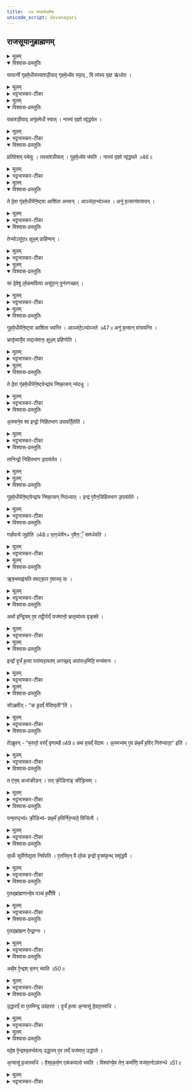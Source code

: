 ```yaml
---
title:  ०७ साकमेधशेषः
unicode_script: devanagari
---
```




## राजसूयानुब्राह्मणम्‌

<details><summary>मूलम्</summary>

यत्पत्नी॑ गृहमे॒धीय॑स्याश्ञी॒यात् ।
गृ॒ह॒मे॒ध्ये॑व स्या॑त् ।
वि त्व॑स्य य॒ज्ञ ऋ॑ध्येत ।
</details>

<details open><summary>विश्वास-प्रस्तुतिः</summary>

यत्पत्नी॑ गृहमे॒धीय॑स्याश्ञी॒याद् गृहमे॒ध्ये॑व स्या॒द् ,
वि त्व॑स्य य॒ज्ञ ऋ॑ध्येत ।
</details>

<details><summary>मूलम्</summary>

यत्पत्नी॑ गृहमे॒धीय॑स्याश्ञी॒याद् गृहमे॒ध्ये॑व स्या॒द् ,
वि त्व॑स्य य॒ज्ञ ऋ॑ध्येत ।
</details>

<details><summary>भट्टभास्कर-टीका</summary>

1 यत्पत्नीत्यादि ॥ गृहमेधीयस्य पत्न्या अशने यजमानो गृहमेधी भवत्येव, किन्तु अस्य यज्ञो व्यृद्ध्येत ऋद्धिहीनस्स्यात् ।
</details>


<details><summary>मूलम्</summary>

यन्नाश्ञी॒यात् ।
अगृ॑हमेधी स्यात् ।
</details>

<details open><summary>विश्वास-प्रस्तुतिः</summary>

यन्नाश्ञी॒याद् अगृ॑हमेधी स्यात् ।
नास्य॑ य॒ज्ञो व्यृ॑द्ध्येत ।
</details>

<details><summary>मूलम्</summary>

यन्नाश्ञी॒याद् अगृ॑हमेधी स्यात् ।
नास्य॑ य॒ज्ञो व्यृ॑द्ध्येत ।
</details>

<details><summary>भट्टभास्कर-टीका</summary>

अथ, यदिपत्नीनाश्नीयात् अगृहमेधीस्यात्गृहमेधीयजमानोनस्यात् । नित्ययोगेमतुप्, ततोनञ्समासः । यज्ञव्यृद्धिस्तुनभवत्येव ।
</details>

<details open><summary>विश्वास-प्रस्तुतिः</summary>

प्रति॑वेशम् पचेयुः ।
तस्या॑श्ञीयात् ।
गृ॒ह॒मे॒ध्ये॑व भ॑वति ।
नास्य॑ य॒ज्ञो व्यृ॑द्ध्यते ॥46॥
</details>

<details><summary>मूलम्</summary>

प्रति॑वेशम् पचेयुः ।
तस्या॑श्ञीयात् ।
गृ॒ह॒मे॒ध्ये॑व भ॑वति ।
नास्य॑ य॒ज्ञो व्यृ॑द्ध्यते ॥46॥
</details>

<details><summary>भट्टभास्कर-टीका</summary>

तस्माद्दोषद्वयनिवृत्तयेप्रतिवेशं पचेयुः तत्संयुक्तं  पाकान्तरं  सर्वात्थं कुर्युः । गतमन्यत् ॥
</details>


<details><summary>मूलम्</summary>

ते दे॒वा गृ॑हमे॒धीये॑ने॒ष्ट्वा ।
आशि॑ता अभवन् ।
</details>

<details open><summary>विश्वास-प्रस्तुतिः</summary>

ते दे॒वा गृ॑हमे॒धीये॑ने॒ष्ट्वा आशि॑ता अभवन् ।
आञ्ज॑ता॒भ्य॑ञ्जत ।
अनु॑ व॒त्सान॑वासयन् ।
</details>

<details><summary>मूलम्</summary>

ते दे॒वा गृ॑हमे॒धीये॑ने॒ष्ट्वा आशि॑ता अभवन् ।
आञ्ज॑ता॒भ्य॑ञ्जत ।
अनु॑ व॒त्सान॑वासयन् ।
</details>

<details><summary>भट्टभास्कर-टीका</summary>

2 तेदेवा इत्यादि  ॥ गृहमेधीयेनेष्ट्वा अञ्जनाभ्यञ्जनेकृत्वा अनन्तरं तत्र  वत्सानन्ववासयन्नित्येके । मातृभिस्सहवत्सान्वासयन्तीत्यन्ये । 'तृतीयार्थे' इत्यहोकर्मप्रवचनयित्वम् ।
</details>

<details open><summary>विश्वास-प्रस्तुतिः</summary>

तेभ्योऽसु॑रा॒ᳵ क्षुध॒म् प्राहि॑ण्वन् ।
</details>

<details><summary>मूलम्</summary>

तेभ्योऽसु॑रा॒ᳵ क्षुध॒म् प्राहि॑ण्वन् ।
</details>

<details><summary>भट्टभास्कर-टीका</summary>

तेभ्य इत्यादि  । अत्रान्तरे असुरादेवेभ्यः क्षुधं प्राहिण्वन्प्रेषितवन्तः ।
</details>


<details><summary>मूलम्</summary>

सा दे॒वेषु॑ लो॒कमवि॑त्वा ।
असु॑रा॒न्पुन॑रगच्छत् ।
</details>

<details open><summary>विश्वास-प्रस्तुतिः</summary>

सा दे॒वेषु॑ लो॒कमवि॑त्वा असु॑रा॒न् पुन॑रगच्छत् ।
</details>

<details><summary>मूलम्</summary>

सा दे॒वेषु॑ लो॒कमवि॑त्वा असु॑रा॒न् पुन॑रगच्छत् ।
</details>

<details><summary>भट्टभास्कर-टीका</summary>

साक्षुत्देवेषु लोकं  अवकाशं  अवित्वा अलब्ध्वापनरपि असुरानेव अगच्छत्गृहमेधीयानुभावेन ।
</details>


<details><summary>मूलम्</summary>

गृ॒ह॒मे॒धीये॑ने॒ष्ट्वा ।
आशि॑ता भवन्ति ।
</details>

<details open><summary>विश्वास-प्रस्तुतिः</summary>

गृ॒ह॒मे॒धीये॑ने॒ष्ट्वा आशि॑ता भवन्ति ।
आञ्ज॑ते॒ऽभ्य॑ञ्जते ॥47॥
अनु॑ व॒त्सान् वा॑सयन्ति ।

भ्रातृ॑व्यायै॒व तद्यज॑मानः॒ क्षुध॒म् प्रहि॑णोति ।
</details>

<details><summary>मूलम्</summary>

गृ॒ह॒मे॒धीये॑ने॒ष्ट्वा आशि॑ता भवन्ति ।
आञ्ज॑ते॒ऽभ्य॑ञ्जते ॥47॥
अनु॑ व॒त्सान् वा॑सयन्ति ।

भ्रातृ॑व्यायै॒व तद्यज॑मानः॒ क्षुध॒म् प्रहि॑णोति ।
</details>

<details><summary>भट्टभास्कर-टीका</summary>

तस्माद्गृहमेधीयेनेत्यादिविधिः ।  एवमनेन कर्मणा भ्रातृव्यायैव यजमानेन क्षुत्प्रहिताभवति॥
</details>


<details><summary>मूलम्</summary>

ते दे॒वा गृ॑हमे॒धीये॑ने॒ष्ट्वा  ।
इन्द्रा॑य निष्का॒सन्न्य॑दधुः ।
</details>

<details open><summary>विश्वास-प्रस्तुतिः</summary>

ते दे॒वा गृ॑हमे॒धीये॑ने॒ष्ट्वेन्द्रा॑य निष्का॒सन् न्य॑दधुः ।
</details>

<details><summary>मूलम्</summary>

ते दे॒वा गृ॑हमे॒धीये॑ने॒ष्ट्वेन्द्रा॑य निष्का॒सन् न्य॑दधुः ।
</details>

<details><summary>भट्टभास्कर-टीका</summary>

3 तेदेवा इत्यादि  ॥ निष्कासं  पचनस्थालीलग्नं  क्षामकार्षं  तमुद्धृत्यइन्द्रायन्यदधुः ।
</details>

<details open><summary>विश्वास-प्रस्तुतिः</summary>

अ॒स्माने॒व श्व इन्द्रो॒ निहि॑तभाग उपावर्ति॒तेति॑ ।
</details>

<details><summary>मूलम्</summary>

अ॒स्माने॒व श्व इन्द्रो॒ निहि॑तभाग उपावर्ति॒तेति॑ ।
</details>

<details><summary>भट्टभास्कर-टीका</summary>

केनाभिप्रायेणेत्याह- निहितभागत्वात् अस्मानैव श्व इन्द्र उपावर्तिता अवश्यमेवश्वआगन्ताईति । अनेनाभिप्रायेण निष्कासं  इन्द्रार्थं  न्यदधुः ।
</details>

<details open><summary>विश्वास-प्रस्तुतिः</summary>

तानिन्द्रो॒ निहि॑तभाग उ॒पाव॑र्तत ।
</details>

<details><summary>मूलम्</summary>

तानिन्द्रो॒ निहि॑तभाग उ॒पाव॑र्तत ।
</details>


<details><summary>मूलम्</summary>

गृ॒ह॒मे॒धीये॑ने॒ष्ट्वा ।
इन्द्रा॑य निष्का॒सन्निद॑ध्यात् ।
</details>

<details open><summary>विश्वास-प्रस्तुतिः</summary>

गृ॒ह॒मे॒धीये॑ने॒ष्ट्वेन्द्रा॑य निष्का॒सन् निद॑ध्यात् ।
इन्द्र॑ ए॒वैन॒न्निहि॑तभाग उ॒पाव॑र्तते ।
</details>

<details><summary>मूलम्</summary>

गृ॒ह॒मे॒धीये॑ने॒ष्ट्वेन्द्रा॑य निष्का॒सन् निद॑ध्यात् ।
इन्द्र॑ ए॒वैन॒न्निहि॑तभाग उ॒पाव॑र्तते ।
</details>

<details><summary>भट्टभास्कर-टीका</summary>

इन्द्रोपि निहितभागत्वादेव उत्तरेद्युः उपावर्तत । तस्मात्  - गृहमेधीयेनेत्यादिविधिः ॥
</details>

<details open><summary>विश्वास-प्रस्तुतिः</summary>

गार्ह॑पत्ये जुहोति ॥48॥
भा॒ग॒धेये॑न+ ए॒वैन॒ँ॒ सम॑र्धयति ।
</details>

<details><summary>मूलम्</summary>

गार्ह॑पत्ये जुहोति ॥48॥
भा॒ग॒धेये॑न+ ए॒वैन॒ँ॒ सम॑र्धयति ।
</details>

<details><summary>भट्टभास्कर-टीका</summary>

4 गार्हपत्येजुहोतिनिष्कासम् ।
</details>


<details><summary>मूलम्</summary>

ऋ॒ष॒भमाह्व॑यति ।
व॒ष॒ट्का॒र ए॒वास्य॒ सः ।
</details>

<details open><summary>विश्वास-प्रस्तुतिः</summary>

ऋ॒ष॒भमाह्व॑यति वषट्का॒र ए॒वास्य॒ सः ।
</details>

<details><summary>मूलम्</summary>

ऋ॒ष॒भमाह्व॑यति वषट्का॒र ए॒वास्य॒ सः ।
</details>

<details><summary>भट्टभास्कर-टीका</summary>

ऋषभमित्यादि ॥ 'ऋषभ एहि' इति । अथ आहूतस्य अस्य स एवास्यहोमस्य वषट्कारः ।

तस्मात्  तस्मिन्नुदिते जुहोतीति गम्यते ।
</details>

<details open><summary>विश्वास-प्रस्तुतिः</summary>

अथो॑ इन्द्रि॒यम् ए॒व तद्वी॒र्यय्ँ यज॑मानो॒ भ्रातृव्य॑स्य वृङ्क्ते ।
</details>

<details><summary>मूलम्</summary>

अथो॑ इन्द्रि॒यम् ए॒व तद्वी॒र्यय्ँ यज॑मानो॒ भ्रातृव्य॑स्य वृङ्क्ते ।
</details>

<details><summary>भट्टभास्कर-टीका</summary>

अथो अपिच भ्रातृव्यस्यइन्द्रियं  वीर्यं  च यजमानो वृङ्क्ते वर्जयति । इन्द्रवीर्यवृषभरवाश्रयात् ॥
</details>


<details><summary>मूलम्</summary>

इन्द्रो॑ वृ॒त्रँ ह॒त्वा ।
परा॑म्परा॒वत॑मगच्छत् ।
अपा॑राध॒मिति॒ मन्य॑मानः ।
</details>

<details open><summary>विश्वास-प्रस्तुतिः</summary>

इन्द्रो॑ वृ॒त्रँ ह॒त्वा  परा॑म्परा॒वत॑म् अगच्छ॒द् अपा॑राध॒मिति॒ मन्य॑मानः ।
</details>

<details><summary>मूलम्</summary>

इन्द्रो॑ वृ॒त्रँ ह॒त्वा  परा॑म्परा॒वत॑म् अगच्छ॒द् अपा॑राध॒मिति॒ मन्य॑मानः ।
</details>

<details><summary>भट्टभास्कर-टीका</summary>

5 इन्द्रोवृत्रमित्यादि ॥ परां  परावतं  परागतं  दूरतरं  देशं  अगच्छत्अपारधमहं  वाया इति अपाराधमिति मन्यमानः पुनरपि वृत्रभयात्दूरतरं  गतइति ।
</details>


<details><summary>मूलम्</summary>

सो॑ऽब्रवीत् ।
क इ॒दव्ँवे॑दिष्य॒तीति॑।
</details>

<details open><summary>विश्वास-प्रस्तुतिः</summary>

सो॑ऽब्रवीत्  - "क इ॒दव्ँ वे॑दिष्य॒ती"ति॑ ।
</details>

<details><summary>मूलम्</summary>

सो॑ऽब्रवीत्  - "क इ॒दव्ँ वे॑दिष्य॒ती"ति॑ ।
</details>

<details><summary>भट्टभास्कर-टीका</summary>

अथेन्द्रो मरुतां  सन्निधौ अब्रवीत्बिभीमो वयं  अथइदानीं  वृत्रो  जीवति उत मृत इति ।

इदमित्थं  कोवेदिष्यतिज्ञास्यतिवेदितुं  समर्थः कइति ।
</details>

<details open><summary>विश्वास-प्रस्तुतिः</summary>

ते॑ऽब्रुवन् - "म॒रुतो॒ वर॑व्ँ वृणामहै॥49॥
अथ॑ व॒यव्ँ वे॑दाम ।  अ॒स्मभ्य॑म् ए॒व प्र॑थ॒मँ ह॒विर् निरु॑प्याता॒" इति॑ ।
</details>

<details><summary>मूलम्</summary>

ते॑ऽब्रुवन् - "म॒रुतो॒ वर॑व्ँ वृणामहै॥49॥
अथ॑ व॒यव्ँ वे॑दाम ।  अ॒स्मभ्य॑म् ए॒व प्र॑थ॒मँ ह॒विर् निरु॑प्याता॒" इति॑ ।
</details>

<details><summary>भट्टभास्कर-टीका</summary>

अथमरुतोऽब्रुवन्वयं  वरं  कंचित्वृणामहे तं  यदिलभेमहि ।
अथवयमेवइदं  वेदामज्ञातुं समर्थाइति । लोटि'आडुत्तमस्य'  इत्याडागमः ।
कः पुनः सइति चेत्  अस्मभ्यमेवप्रथमं  प्रधानहविर्भ्यः प्रागेव अस्मदीयं  हविर्निरुप्यातै निरूप्येत इति अयमस्माकं  वर  इति । 'उपसं  वादाशङ्कयोश्च' इति लेटि'वैतोऽन्यत्र' इत्यैकारः ।
</details>

<details open><summary>विश्वास-प्रस्तुतिः</summary>

त ए॑न॒म् अध्य॑क्रीडन् ।
तत् क्री॒डिना॑ङ् क्रीडि॒त्वम् ।
</details>

<details><summary>मूलम्</summary>

त ए॑न॒म् अध्य॑क्रीडन् ।
तत् क्री॒डिना॑ङ् क्रीडि॒त्वम् ।
</details>

<details><summary>भट्टभास्कर-टीका</summary>

अथेन्द्रेणतथाऽभ्यनुज्ञातेमरुतएनमध्यक्रीडन्एनमधिष्ठायक्रीडितवन्तः । ततोमृतइत्यजानन्निति ।
</details>

<details open><summary>विश्वास-प्रस्तुतिः</summary>

यन्म॒रुद्भ्य॑ᳵ क्री॒डिभ्य॑ᳶ प्रथ॒मँ ह॒विर्नि॑रु॒प्यते॒ विजि॑त्यै ।
</details>

<details><summary>मूलम्</summary>

यन्म॒रुद्भ्य॑ᳵ क्री॒डिभ्य॑ᳶ प्रथ॒मँ ह॒विर्नि॑रु॒प्यते॒ विजि॑त्यै ।
</details>

<details><summary>भट्टभास्कर-टीका</summary>

तस्मात्  क्रीडिभ्योमरुद्भ्यः प्रथमं  हविर्निर्वापोविजयायभवति ॥
</details>

<details open><summary>विश्वास-प्रस्तुतिः</summary>

सा॒कँ सूर्ये॑णोद्य॒ता निर्व॑पति ।
ए॒तस्मि॒न् वै लो॒क इन्द्रो॑ वृ॒त्रम॑ह॒न्थ् समृ॑द्ध्यै ।
</details>

<details><summary>मूलम्</summary>

सा॒कँ सूर्ये॑णोद्य॒ता निर्व॑पति ।
ए॒तस्मि॒न् वै लो॒क इन्द्रो॑ वृ॒त्रम॑ह॒न्थ् समृ॑द्ध्यै ।
</details>

<details><summary>भट्टभास्कर-टीका</summary>

6 साकमित्यादि ॥ गतम् ॥ लोकेअवकाशेयदुदयकालेइन्द्रोवृत्रं  हतवान् ।   तस्मात्  तत्र  निर्वापोऽस्यसमृद्ध्यैभवति ॥
</details>

<details open><summary>विश्वास-प्रस्तुतिः</summary>

ए॒तद्ब्रा॑ह्मणान्ये॒व पञ्च॑ ह॒वीँषि॑ ।
</details>

<details><summary>मूलम्</summary>

ए॒तद्ब्रा॑ह्मणान्ये॒व पञ्च॑ ह॒वीँषि॑ ।
</details>

<details><summary>भट्टभास्कर-टीका</summary>

7  एतत्ब्राह्मणान्येवेत्यादि ॥ अनन्तरोदितवैश्वदेवादि ब्राह्मणोत्पन्नान्येव पञ्च हवींषि  आग्नेयादीनि पौष्णान्तानि अत्रापि कर्तव्यानि ।
</details>

<details open><summary>विश्वास-प्रस्तुतिः</summary>

ए॒तद्ब्रा॑ह्मण ऐन्द्रा॒ग्नः ।
</details>

<details><summary>मूलम्</summary>

ए॒तद्ब्रा॑ह्मण ऐन्द्रा॒ग्नः ।
</details>

<details><summary>भट्टभास्कर-टीका</summary>

अथतदनन्तरवरुणप्रघासब्राह्मणविहितोयऐन्द्राग्नः स एवात्रापिषष्ठं  हविः ।
</details>

<details open><summary>विश्वास-प्रस्तुतिः</summary>

अथै॒ष ऐ॒न्द्रश् च॒रुर् भ॑वति ॥50॥
</details>

<details><summary>मूलम्</summary>

अथै॒ष ऐ॒न्द्रश् च॒रुर् भ॑वति ॥50॥
</details>

<details><summary>भट्टभास्कर-टीका</summary>

अथसप्तमादिविधीयतेएन्द्रश्चरुः सप्तमः ॥
</details>

<details open><summary>विश्वास-प्रस्तुतिः</summary>

उ॒द्धारव्ँ वा ए॒तमिन्द्र॒ उद॑हरत ।
वृ॒त्रँ ह॒त्वा अ॒न्यासु॑ दे॒वता॒स्वधि॑ ।
</details>

<details><summary>मूलम्</summary>

उ॒द्धारव्ँ वा ए॒तमिन्द्र॒ उद॑हरत ।
वृ॒त्रँ ह॒त्वा अ॒न्यासु॑ दे॒वता॒स्वधि॑ ।
</details>

<details><summary>भट्टभास्कर-टीका</summary>

8 उद्धारं  वा इत्यादि  ॥ इन्द्रोवृत्रं  हत्वा अन्यासुदेवतास्वधि । उपरिऐश्वर्येवा अधिशब्दः । यथा- अधिपञ्चालेषु ब्रह्मदत्तइति । तद्विषयैश्वर्यनिमित्तोयउद्धारः आत्मनउच्छ्रायः तं एतं  अनेनचरुणाउदहरत ।
</details>


<details><summary>मूलम्</summary>

यदे॒ष ऐ॒न्द्रश् च॒रुर्भव॑ति ।
उ॒द्धा॒रमे॒व तय्ँयज॑मान॒ उद्ध॑रते ।
</details>

<details open><summary>विश्वास-प्रस्तुतिः</summary>

यदे॒ष ऐ॒न्द्रश्च॒रुर्भव॑त्य् उद्धा॒रम् ए॒व तय्ँ यज॑मान॒ उद्ध॑रते ।

अ॒न्यासु॑ प्र॒जास्वधि॑ ।
वै॒श्व॒क॒र्म॒ण एक॑कपालो भवति ।
विश्वा॑न्ये॒व तेन॒ कर्मा॑णि॒ यज॑मा॒नोऽव॑रुन्धे ॥51॥
</details>

<details><summary>मूलम्</summary>

यदे॒ष ऐ॒न्द्रश्च॒रुर्भव॑त्य् उद्धा॒रम् ए॒व तय्ँ यज॑मान॒ उद्ध॑रते ।

अ॒न्यासु॑ प्र॒जास्वधि॑ ।
वै॒श्व॒क॒र्म॒ण एक॑कपालो भवति ।
विश्वा॑न्ये॒व तेन॒ कर्मा॑णि॒ यज॑मा॒नोऽव॑रुन्धे ॥51॥
</details>

<details><summary>भट्टभास्कर-टीका</summary>

यदेष इत्यादि  । गतम् । वैश्वकर्मणएककपालोऽष्टमः ॥

 इति षष्ठे सप्तमः ॥

</details>

